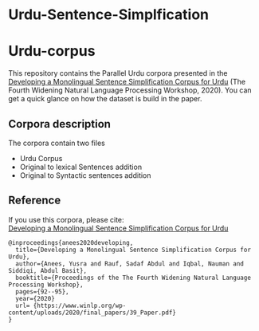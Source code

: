 # Urdu-Sentence-Simplfication
# Urdu-corpus
This repository contains the Parallel Urdu corpora presented in the [Developing a Monolingual Sentence Simplification Corpus for Urdu](https://www.winlp.org/wp-content/uploads/2020/final_papers/39_Paper.pdf) (The Fourth Widening Natural Language Processing Workshop, 2020). You can get a quick glance on how the dataset is build in the paper. 

## Corpora description
The corpora contain two files
* Urdu Corpus
* Original to lexical Sentences addition
* Original to Syntactic sentences addition

## Reference
If you use this corpora, please cite:  
[Developing a Monolingual Sentence Simplification Corpus for Urdu](https://www.winlp.org/wp-content/uploads/2020/final_papers/39_Paper.pdf)

```
@inproceedings{anees2020developing,
  title={Developing a Monolingual Sentence Simplification Corpus for Urdu},
  author={Anees, Yusra and Rauf, Sadaf Abdul and Iqbal, Nauman and Siddiqi, Abdul Basit},
  booktitle={Proceedings of the The Fourth Widening Natural Language Processing Workshop},
  pages={92--95},
  year={2020}
  url= {https://www.winlp.org/wp-content/uploads/2020/final_papers/39_Paper.pdf}
}

```
